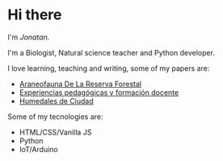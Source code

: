 # Hi there 

I'm *Jonatan.*

I'm a Biologist, Natural science teacher and Python developer.

I love learning, teaching and writing, some of my papers are:

- [Araneofauna De La Reserva Forestal](https://www.researchgate.net/publication/325496884_Araneofauna_De_La_Reserva_Forestal_Protectora_Serrania_De_Coraza_Sucre-Colombia)
- [Experiencias pedagógicas y formación docente](https://www.researchgate.net/publication/380661401_Saberes_contextos_y_experiencias_significativas_de_la_educacion_en_el_municipio_de_Rionegro)
- [Humedales de Ciudad](https://www.cornare.gov.co/documentos/humedales-de-ciudad.pdf)



Some of my tecnologies are:

- HTML/CSS/Vanilla JS
- Python
- IoT/Arduino 

